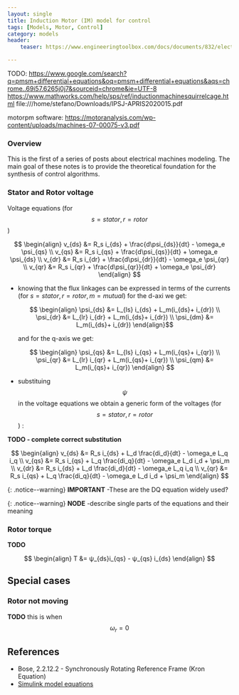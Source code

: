 ```yaml
---
layout: single
title: Induction Motor (IM) model for control
tags: [Models, Motor, Control]
category: models
header:
    teaser: https://www.engineeringtoolbox.com/docs/documents/832/electric_motor.png

---
```


TODO:
https://www.google.com/search?q=pmsm+differential+equations&oq=pmsm+differential+equations&aqs=chrome..69i57.6265j0j7&sourceid=chrome&ie=UTF-8
https://www.mathworks.com/help/sps/ref/inductionmachinesquirrelcage.html
file:///home/stefano/Downloads/IPSJ-APRIS2020015.pdf

motorpm software: https://motoranalysis.com/wp-content/uploads/machines-07-00075-v3.pdf


### Overview

This is the first of a series of posts about electrical machines modeling. The main goal of these notes is to provide the theoretical foundation for the synthesis of control algorithms.  

### Stator and Rotor voltage

Voltage equations (for $$s=stator, r=rotor$$)

  $$
  \begin{align}  
  v_{ds} &= R_s i_{ds} + \frac{d\psi_{ds}}{dt} - \omega_e \psi_{qs} \\  
  v_{qs} &= R_s i_{qs} + \frac{d\psi_{qs}}{dt} + \omega_e \psi_{ds} \\  
  v_{dr} &= R_s i_{dr} + \frac{d\psi_{dr}}{dt} - \omega_e \psi_{qr} \\  
  v_{qr} &= R_s i_{qr} + \frac{d\psi_{qr}}{dt} + \omega_e \psi_{dr}
  \end{align}
  $$

- knowing that the flux linkages can be expressed in terms of the currents (for $s=stator, r=rotor, m=mutual$) for the d-axi we get:

  $$
  \begin{align}
  \psi_{ds} &= L_{ls} i_{ds} + L_m(i_{ds}+ i_{dr}) \\
  \psi_{dr} &= L_{lr} i_{dr} + L_m(i_{ds}+ i_{dr}) \\
  \psi_{dm} &= L_m(i_{ds}+ i_{dr})
  \end{align}$$

  and for the q-axis we get:
  
  $$
  \begin{align}
  \psi_{qs} &= L_{ls} i_{qs} + L_m(i_{qs}+ i_{qr}) \\
  \psi_{qr} &= L_{lr} i_{qr} + L_m(i_{qs}+ i_{qr}) \\
  \psi_{qm} &= L_m(i_{qs}+ i_{qr})
  \end{align}
  $$

- substituing $$\psi$$ in the voltage equations we obtain a generic form of the voltages (for $$s=stator, r=rotor$$) :

**TODO - complete correct substitution**

  $$
  \begin{align}  
  v_{ds} &= R_s i_{ds} + L_d \frac{di_d}{dt} - \omega_e L_q i_q \\ 
  v_{qs} &= R_s i_{qs} + L_q \frac{di_q}{dt} - \omega_e L_d i_d + \psi_m \\
  v_{dr} &= R_s i_{ds} + L_d \frac{di_d}{dt} - \omega_e L_q i_q \\ 
  v_{qr} &= R_s i_{qs} + L_q \frac{di_q}{dt} - \omega_e L_d i_d + \psi_m
  \end{align}
  $$

{: .notice--warning}
 **IMPORTANT** -These are the DQ equation widely used?

{: .notice--warning}
 **NODE** -describe single parts of the equations and their meaning

### Rotor torque  

**TODO**  

$$
\begin{align} T &= ψ_{ds}i_{qs} - ψ_{qs} i_{ds}
\end{align}
$$

## Special cases

### Rotor not moving

**TODO**
this is when $$\omega_r=0$$ 

## References

- Bose, 2.2.12.2 - Synchronously Rotating Reference Frame (Kron Equation)
- [Simulink model equations](https://www.mathworks.com/help/sps/ref/inductionmachinesquirrelcage.html)
